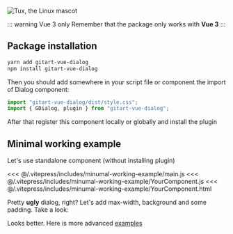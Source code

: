 

![Tux, the Linux mascot](/gitart-dialog-logo.svg)


::: warning Vue 3 only
Remember that the package only works with **Vue 3**
:::

## Package installation

```bash
yarn add gitart-vue-dialog
npm install gitart-vue-dialog
```

Then you should add somewhere in your script file or component the import of Dialog component:

```js
import "gitart-vue-dialog/dist/style.css";
import { GDialog, plugin } from "gitart-vue-dialog";
```

After that register this component locally or globally and install the plugin

## Minimal working example

Let's use standalone component (without installing plugin)

<<< @/.vitepress/includes/minumal-working-example/main.js
<<< @/.vitepress/includes/minumal-working-example/YourComponent.js
<<< @/.vitepress/includes/minumal-working-example/YourComponent.html

<script setup>
  import GettingStartedExample from '@/.vitepress/components/GettingStartedExample.vue'
  import GettingStartedExampleStyled from '@/.vitepress/components/GettingStartedExampleStyled.vue'
</script>

<GettingStartedExample />

Pretty **ugly** dialog, right? Let's add max-width, background and some padding. Take a look:

<GettingStartedExampleStyled />

Looks better. Here is more advanced [examples](https://michaelgitart.github.io/gitart-vue-dialog)